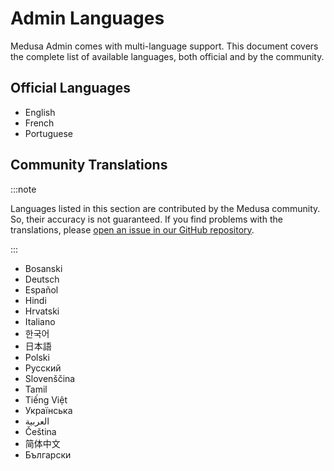 # Admin Languages

Medusa Admin comes with multi-language support. This document covers the complete list of available languages, both official and by the community.

## Official Languages

- English
- French
- Portuguese

## Community Translations

:::note

Languages listed in this section are contributed by the Medusa community. So, their accuracy is not guaranteed. If you find problems with the translations, please [open an issue in our GitHub repository](https://github.com/medusajs/medusa/issues).

:::

- Bosanski
- Deutsch
- Español
- Hindi
- Hrvatski
- Italiano
- 한국어
- 日本語
- Polski
- Русский
- Slovenščina
- Tamil
- Tiếng Việt
- Українська
- العربية
- Čeština
- 简体中文
- Български
